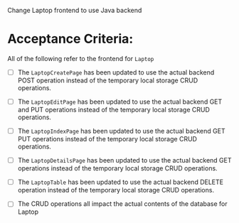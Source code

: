 Change Laptop frontend to use Java backend 

# Acceptance Criteria:

All of the following refer to the frontend for `Laptop`

- [ ] The `LaptopCreatePage` has been updated to use the actual backend POST operation instead of the temporary local storage CRUD operations.
- [ ] The `LaptopEditPage` has been updated to use the actual backend GET and PUT operations instead of the temporary local storage CRUD operations.
- [ ] The `LaptopIndexPage` has been updated to use the actual backend GET  PUT operations instead of the temporary local storage CRUD operations.
- [ ] The `LaptopDetailsPage` has been updated to use the actual backend GET operations instead of the temporary local storage CRUD operations.
- [ ] The `LaptopTable` has been updated to use the actual backend DELETE operation instead of the temporary local storage CRUD operations.
- [ ] The CRUD operations all impact the actual contents of the database for Laptop

